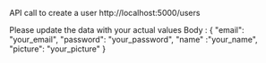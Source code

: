 API call to create a user http://localhost:5000/users

Please update the data with your actual values
Body : 
{
"email": "your_email",
"password": "your_password",
"name" :"your_name",
"picture": "your_picture"
}
